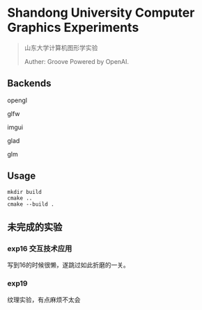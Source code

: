 # Shandong University Computer Graphics Experiments

> 山东大学计算机图形学实验
>
> Auther: Groove
> Powered by OpenAI.

## Backends

opengl

glfw

imgui

glad

glm

## Usage

```shell
mkdir build
cmake ..
cmake --build .
```

## 未完成的实验

### exp16 **交互技术应用**

写到16的时候很懒，遂跳过如此折磨的一关。

### exp19

纹理实验，有点麻烦不太会
